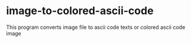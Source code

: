 # image-to-colored-ascii-code
This program converts image file to ascii code texts or colored ascii code image
